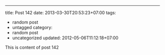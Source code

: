 ---
title: Post 142
date: 2013-03-30T20:53:23+07:00
tags:
  - random post
  - untagged
category:
  - random post
  - uncategorized
updated: 2012-05-06T11:12:18+07:00

This is content of post 142